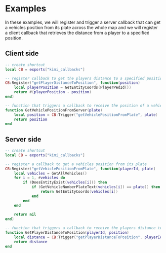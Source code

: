 
# Examples

In these examples, we will register and trigger a server callback that can get a vehicles position 
from its plate across the whole map and we will register a client callback that retrieves the 
distance from a player to a specified position.

## Client side

```lua
-- create shortcut
local CB = exports["kimi_callbacks"]

-- register callback to get the players distance to a specified position
CB:Register("getPlayerDistanceToPosition", function(position)
    local playerPosition = GetEntityCoords(PlayerPedId())
    return #(playerPosition - position)
end)

-- function that triggers a callback to receive the position of a vehicle
function GetVehiclePositionFromServer(plate)
    local position = CB:Trigger("getVehiclePositionFromPlate", plate)
    return position
end
```

## Server side

```lua
-- create shortcut
local CB = exports["kimi_callbacks"]

-- register a callback to get a vehicles position from its plate
CB:Register("getVehiclePositionFromPlate", function(playerId, plate)
    local vehicles = GetAllVehicles()
    for i = 1, #vehicles do
        if (DoesEntityExist(vehicles[i])) then
            if (GetVehicleNumberPlateText(vehicles[i]) == plate)) then
                return GetEntityCoords(vehicles[i])
            end
        end
    end
    
    return nil
end)

-- function that triggers a callback to receive the players distance to a specified position
function GetPlayerDistanceToPosition(playerId, position)
    local distance = CB:Trigger("getPlayerDistanceToPosition", playerId, position)
    return distance
end
```
